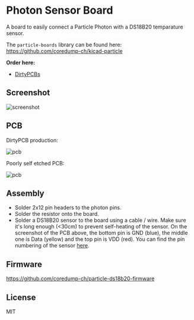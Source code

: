 # Photon Sensor Board

A board to easily connect a Particle Photon with a DS18B20 temparature sensor.

The ``particle-boards`` library can be found here:
https://github.com/coredump-ch/kicad-particle

**Order here:**

- [DirtyPCBs](http://dirtypcbs.com/view.php?share=14221&accesskey=f6b3ffa6a66b2c59bf8eb13904b6e816)


## Screenshot

![screenshot](screenshot.png)


## PCB

DirtyPCB production:

![pcb](dirtypcb.jpg)

Poorly self etched PCB:

![pcb](pcb.jpg)


## Assembly

- Solder 2x12 pin headers to the photon pins.
- Solder the resistor onto the board.
- Solder a DS18B20 sensor to the board using a cable / wire. Make sure it's long
  enough (<30cm) to prevent self-heating of the sensor.
  On the screenshot of the PCB above, the bottom pin is GND (blue), the middle
  one is Data (yellow) and the top pin is VDD (red). You can find the pin
  numbering of the sensor [here](http://mikroshop.ch/?gruppe=6&artikel=30).


## Firmware

https://github.com/coredump-ch/particle-ds18b20-firmware


## License

MIT
